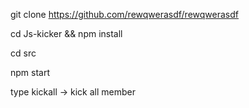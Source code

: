 git clone https://github.com/rewqwerasdf/rewqwerasdf


cd Js-kicker && npm install


cd src


npm start


type kickall -> kick all member


